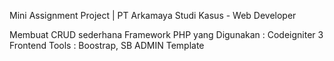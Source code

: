Mini Assignment Project | PT Arkamaya
Studi Kasus - Web Developer

Membuat CRUD sederhana 
Framework PHP yang Digunakan : Codeigniter 3
Frontend Tools : Boostrap, SB ADMIN Template
